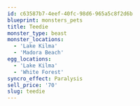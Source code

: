 ```yaml
---
id: c63587b7-4eef-40fc-98d6-965a5c8f2d6b
blueprint: monsters_pets
title: Teedie
monster_type: beast
monster_locations:
  - 'Lake Kilma'
  - 'Madora Beach'
egg_locations:
  - 'Lake Kilma'
  - 'White Forest'
syncro_effect: Paralysis
sell_price: '70'
slug: teedie
---
```

